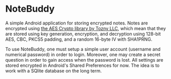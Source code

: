 # NoteBuddy
A simple Android application for storing encrypted notes. Notes are encrypted using [the AES Crypto library by Tozny LLC](https://github.com/tozny/java-aes-crypto), which mean that they are stored using key generation, encryption, and decryption using 128-bit AES, CBC, PKCS5 padding, and a random 16-byte IV with SHA1PRNG.

To use NoteBuddy, one must setup a simple user account (username and numerical password) in order to login. Moreover, one may create a secret question in order to gain access when the password is lost. All settings are stored encrypted in Android's Shared Preferences for now. The idea is to work with a SQlite database on the long term.

